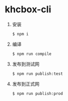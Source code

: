 # khcbox-cli

1. 安装
   ```shell
   $ npm i
   ```
2. 编译
   ```shell
   $ npm run compile
   ```
3. 发布到测试网
   ```shell
   $ npm run publish:test
   ```
4. 发布到正式网
   ```shell
   $ npm run publish:prod
   ```